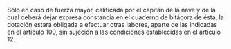 Sólo en caso de fuerza mayor, calificada por el capitán de la nave y de la cual deberá dejar expresa constancia en el cuaderno de bitácora de ésta, la dotación estará obligada a efectuar otras labores, aparte de las indicadas en el artículo 100, sin sujeción a las condiciones establecidas en el artículo 12.